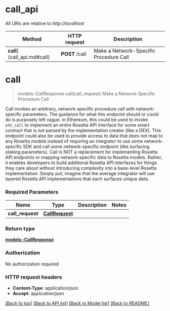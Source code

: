 # call_api

All URIs are relative to *http://localhost*

Method | HTTP request | Description
------------- | ------------- | -------------
**call**](call_api.md#call) | **POST** /call | Make a Network-Specific Procedure Call


# **call**
> models::CallResponse call(call_request)
Make a Network-Specific Procedure Call

Call invokes an arbitrary, network-specific procedure call with network-specific parameters. The guidance for what this endpoint should or could do is purposely left vague. In Ethereum, this could be used to invoke `eth_call` to implement an entire Rosetta API interface for some smart contract that is not parsed by the implementation creator (like a DEX). This endpoint could also be used to provide access to data that does not map to any Rosetta models instead of requiring an integrator to use some network-specific SDK and call some network-specific endpoint (like surfacing staking parameters).  Call is NOT a replacement for implementing Rosetta API endpoints or mapping network-specific data to Rosetta models. Rather, it enables developers to build additional Rosetta API interfaces for things they care about without introducing complexity into a base-level Rosetta implementation. Simply put, imagine that the average integrator will use layered Rosetta API implementations that each surfaces unique data. 

### Required Parameters

Name | Type | Description  | Notes
------------- | ------------- | ------------- | -------------
  **call_request** | [**CallRequest**](CallRequest.md)|  | 

### Return type

[**models::CallResponse**](CallResponse.md)

### Authorization

No authorization required

### HTTP request headers

 - **Content-Type**: application/json
 - **Accept**: application/json

[[Back to top]](#) [[Back to API list]](../README.md#documentation-for-api-endpoints) [[Back to Model list]](../README.md#documentation-for-models) [[Back to README]](../README.md)

